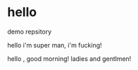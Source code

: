 # hello
demo repsitory

hello i'm super man, i'm fucking!

hello , good morning! ladies and gentlmen!
